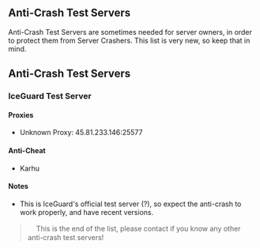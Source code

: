 ## Anti-Crash Test Servers
Anti-Crash Test Servers are sometimes needed for server owners, in order to protect them from Server Crashers. 
This list is very new, so keep that in mind.
## Anti-Crash Test Servers
### IceGuard Test Server
#### Proxies
- Unknown Proxy: 45.81.233.146:25577
#### Anti-Cheat
- Karhu
#### Notes
- This is IceGuard's official test server (?), so expect the anti-crash to work properly, and have recent versions.
>ㅤ This is the end of the list, please contact if you know any other anti-crash test servers!
